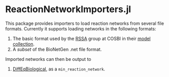 # ReactionNetworkImporters.jl

This package provides importers to load reaction networks from several file formats. Currently it supports loading networks in the following formats:
1. The basic format used by the [RSSA](https://www.cosbi.eu/research/prototypes/rssa) group at COSBI in their [model collection](https://www.cosbi.eu/prototypes/jLiexDeBIgFV4zxwnKiW97oc4BjTtIoRGajqdUz4.zip).
2. A *subset* of the BioNetGen .net file format.

Imported networks can then be output to
1. [DiffEqBiological](https://github.com/JuliaDiffEq/DiffEqBiological.jl/), as a `min_reaction_network`.
